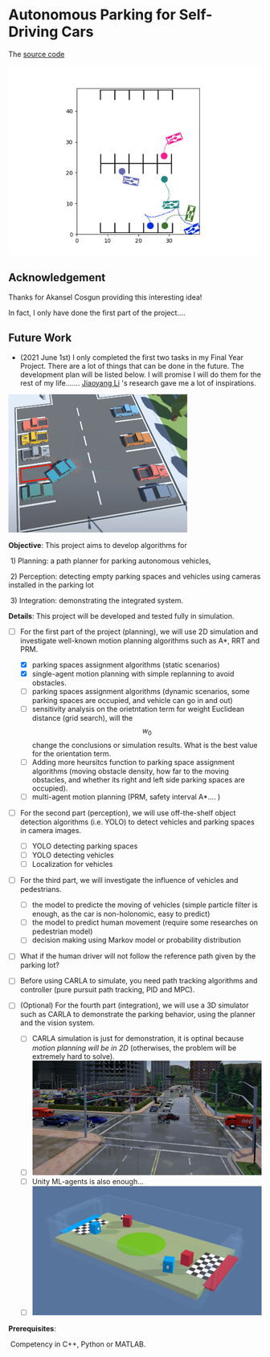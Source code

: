 

# Autonomous Parking for Self-Driving Cars

The [source code](https://github.com/randoruf/ece4095-parking-system-demo) 



![prioritized_goal_example_presentation](prioritized_goal_example_presentation.gif)

## Acknowledgement

Thanks for Akansel Cosgun providing this interesting idea!

In fact, I only have done the first part of the project.... 



## Future Work 

- (2021 June 1st)  I only completed the first two tasks in my Final Year Project. There are a lot of things that can be done in the future. The development plan will be listed below. I will promise I will do them for the rest of my life....... [Jiaoyang Li](https://jiaoyangli.me/research/) 's research gave me a lot of inspirations. 



![img](MVMiRdTNBz1Ggecv5drKgtxKQSbUeHSEpkA7-1OttwxVKvtvrV2DW4wgBpN0Y7jBXe3w5VKj13QWs04U3m6k--ILtcggJNXD-FPYi54OM7DTbFHi4R0VRHmQGXldPELLQNqtRnQm.png)

**Objective**: This project aims to develop algorithms for 

​	1) Planning: a path planner for parking autonomous vehicles, 

​	2) Perception: detecting empty parking spaces and vehicles using cameras installed in the parking lot

​	3) Integration: demonstrating the integrated system.

**Details**: This project will be developed and tested fully in simulation. 

- [ ] For the first part of the project (planning), we will use 2D simulation and investigate well-known motion planning algorithms such as A*, RRT and PRM. 
  - [x] parking spaces assignment algorithms (static scenarios)
  - [x] single-agent motion planning with simple replanning to avoid obstacles. 
  - [ ] parking spaces assignment algorithms (dynamic scenarios, some parking spaces are occupied, and vehicle can go in and out)
  - [ ] sensitivity analysis on the orietntation term for weight Euclidean distance (grid search), will the $$w_0$$ change the conclusions or simulation results. What is the best value for the orientation term. 
  - [ ] Adding more heursitcs function to parking space assignment algorithms (moving obstacle density, how far to the moving obstacles, and whether its right and left side parking spaces are occupied). 
  - [ ] multi-agent motion planning (PRM, safety interval A*.... )

- [ ] For the second part (perception), we will use off-the-shelf object detection algorithms (i.e. YOLO) to detect vehicles and parking spaces in camera images. 
  - [ ] YOLO detecting parking spaces 
  - [ ] YOLO detecting vehicles 
  - [ ] Localization for vehicles 
- [ ] For the third part, we will investigate the influence of vehicles and pedestrians. 
  - [ ] the model to predicte the moving of vehicles (simple particle filter is enough, as the car is non-holonomic, easy to predict)
  - [ ] the model to predict human movement (require some researches on pedestrian model)
  - [ ] decision making using Markov model or probability distribution
- [ ] What if the human driver will not follow the reference path given by the parking lot? 
- [ ] Before using CARLA to simulate, you need path tracking algorithms and controller (pure pursuit path tracking, PID and MPC). 

- [ ] (Optional) For the fourth part (integration), we will use a 3D simulator such as CARLA to demonstrate the parking behavior, using the planner and the vision system.
  - [ ] CARLA simulation is just for demonstration, it is optinal because *motion planning will be in 2D* (otherwises, the problem will be extremely hard to solve). 
  - [ ] ![Carla Driver Behaviour Dataset | Kaggle](data-original.jpg)
  - [ ] Unity ML-agents is also enough... 
  - [ ] ![Unity ML-Agents Environment - SoccerTwos - YouTube](maxresdefault.jpg)

**Prerequisites**: 

​	Competency in C++, Python or MATLAB.

